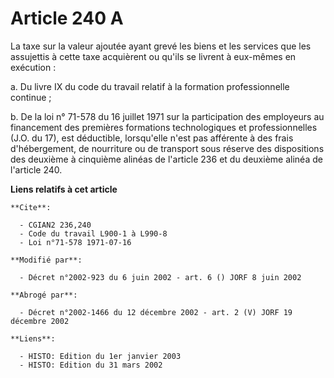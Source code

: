 # Article 240 A

La taxe sur la valeur ajoutée ayant grevé les biens et les services que les assujettis à cette taxe acquièrent ou qu'ils se
livrent à eux-mêmes en exécution :

a. Du livre IX du code du travail relatif à la formation professionnelle continue ;

b. De la loi n° 71-578 du 16 juillet 1971 sur la participation des employeurs au financement des premières formations
technologiques et professionnelles (J.O. du 17), est déductible, lorsqu'elle n'est pas afférente à des frais d'hébergement,
de nourriture ou de transport sous réserve des dispositions des deuxième à cinquième alinéas de l'article 236 et du deuxième
alinéa de l'article 240.

**Liens relatifs à cet article**

	**Cite**:

	  - CGIAN2 236,240
	  - Code du travail L900-1 à L990-8
	  - Loi n°71-578 1971-07-16

	**Modifié par**:

	  - Décret n°2002-923 du 6 juin 2002 - art. 6 () JORF 8 juin 2002

	**Abrogé par**:

	  - Décret n°2002-1466 du 12 décembre 2002 - art. 2 (V) JORF 19 décembre 2002

	**Liens**:

	  - HISTO: Edition du 1er janvier 2003
	  - HISTO: Edition du 31 mars 2002
